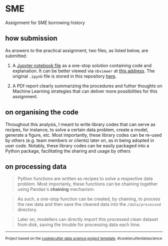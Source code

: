SME
==============================

Assignment for SME borrowing history


## how submission

As answers to the practical assignment, two files, as listed below, are submitted:

1. A [Jupyter notebook file](https://nbviewer.org/github/leslieDLcy/SME/blob/main/notebooks/SME_assignment_byYuChen.ipynb#) as a one-stop solution containing code and explanation. It can be better viewed via `nbviewer` at [this address](https://nbviewer.org/github/leslieDLcy/SME/blob/main/notebooks/SME_assignment_byYuChen.ipynb#). The original `.ipynb` file is stored in this repository [here](notebooks/SME_assignment_byYuChen.ipynb).

2. A PDf report clearly summarizing the procedures and futher thoughts on Machine Learning strategies that can deliver more possibilities for this assignment. 


## on organising the code

Throughout this analysis, I meant to write library codes that can serve as recipes, for instance, to solve a certain data problem, create a model, generate a figure, etc. Most importantly, these library codes can be re-used by others (e.g. team members or clients) later on, as in being adopted in user code. Notably, these library codes can be easily packaged into a Python package, facilitating the sharing and usage by others


## on processing data

> Python functions are written as recipes to solve a respective data problem. Most importanly, these functions can be chaining together using Pandas's **chaining** mechanism.

> As such, a one-stop function can be created, by chaining, to process the raw data and then save the cleaned data into the `/data/processed` directory.

> Later on, modellers can directly import this processed clean dataset from disk, saving the trouble for processing data each time.



--------

<p><small>Project based on the <a target="_blank" href="https://drivendata.github.io/cookiecutter-data-science/">cookiecutter data science project template</a>. #cookiecutterdatascience</small></p>
